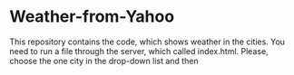 # Weather-from-Yahoo
This repository contains the code, which shows weather in the cities. You need to run a file through the server, which called index.html. Please, choose the one city in the drop-down list and then 
